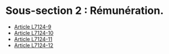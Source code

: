 # Sous-section 2 : Rémunération.

* [Article L7124-9](./LEGIARTI000018765013.md)
* [Article L7124-10](./LEGIARTI000006904644.md)
* [Article L7124-11](./LEGIARTI000006904645.md)
* [Article L7124-12](./LEGIARTI000018765010.md)
